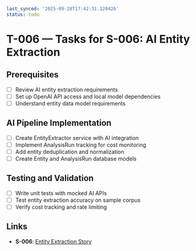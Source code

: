 ```yaml
last_synced: '2025-09-28T17:42:31.128426'
status: todo
```

# T-006 — Tasks for S-006: AI Entity Extraction

## Prerequisites
- [ ] Review AI entity extraction requirements
- [ ] Set up OpenAI API access and local model dependencies
- [ ] Understand entity data model requirements

## AI Pipeline Implementation
- [ ] Create EntityExtractor service with AI integration
- [ ] Implement AnalysisRun tracking for cost monitoring
- [ ] Add entity deduplication and normalization
- [ ] Create Entity and AnalysisRun database models

## Testing and Validation
- [ ] Write unit tests with mocked AI APIs
- [ ] Test entity extraction accuracy on sample corpus
- [ ] Verify cost tracking and rate limiting

## Links
- **S-006**: [Entity Extraction Story](../stories/S-006-entity-extraction.md)
